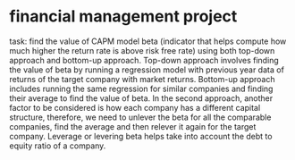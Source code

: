 # financial management project

task:
find the value of CAPM model beta (indicator that helps compute how much higher the return rate is above risk free rate) using both top-down approach and bottom-up approach. Top-down approach involves finding the value of beta by running a regression model with previous year data of returns of the target company with market returns. Bottom-up approach includes running the same regression for similar companies and finding their average to find the value of beta. In the second approach, another factor to be considered is how each company has a different capital structure, therefore, we need to unlever the beta for all the comparable companies, find the average and then relever it again for the target company. Leverage or levering beta helps take into account the debt to equity ratio of a company. 
